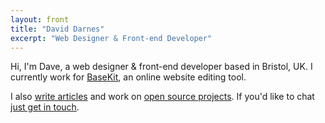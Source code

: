 ```yaml
---
layout: front
title: "David Darnes"
excerpt: "Web Designer & Front-end Developer"
---
```


Hi, I'm Dave, a web designer & front-end developer based in Bristol, UK. I currently work for [BaseKit](http://developers.basekit.com), an online website editing tool.

I also [write articles](http://daviddarnes.github.io/articles/) and work on [open source projects](http://daviddarnes.github.io/experiments/). If you'd like to chat [just get in touch](http://enable-javascript.com/ "my email").

